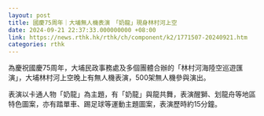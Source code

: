 ```yaml
---
layout: post
title: 國慶75周年｜大埔無人機表演　「奶龍」現身林村河上空
date: 2024-09-21 22:37:33.000000000 +08:00
link: https://news.rthk.hk/rthk/ch/component/k2/1771507-20240921.htm
categories: rthk
---
```


為慶祝國慶75周年，大埔民政事務處及多個團體合辦的「林村河海陸空巡遊匯演」，大埔林村河上空晚上有無人機表演，500架無人機參與演出。

表演以卡通人物「奶龍」為主題，有「奶龍」與龍共舞，表演醒獅、划龍舟等地區特色圖案，亦有踏單車、踢足球等運動主題圖案，表演歷時約15分鐘。
